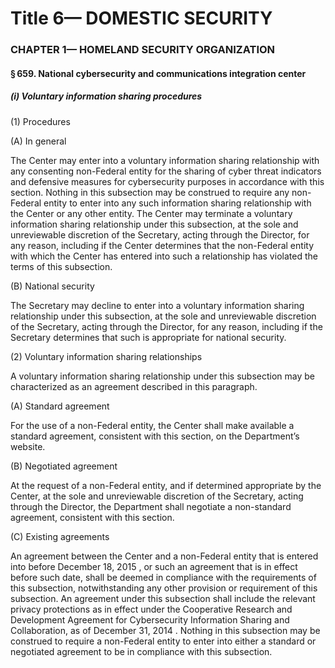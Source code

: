 
# Title 6— DOMESTIC SECURITY
### CHAPTER 1— HOMELAND SECURITY ORGANIZATION
#### § 659. National cybersecurity and communications integration center
##### (i) Voluntary information sharing procedures

(1) Procedures

(A) In general

The Center may enter into a voluntary information sharing relationship with any consenting non-Federal entity for the sharing of cyber threat indicators and defensive measures for cybersecurity purposes in accordance with this section. Nothing in this subsection may be construed to require any non-Federal entity to enter into any such information sharing relationship with the Center or any other entity. The Center may terminate a voluntary information sharing relationship under this subsection, at the sole and unreviewable discretion of the Secretary, acting through the Director, for any reason, including if the Center determines that the non-Federal entity with which the Center has entered into such a relationship has violated the terms of this subsection.

(B) National security

The Secretary may decline to enter into a voluntary information sharing relationship under this subsection, at the sole and unreviewable discretion of the Secretary, acting through the Director, for any reason, including if the Secretary determines that such is appropriate for national security.

(2) Voluntary information sharing relationships

A voluntary information sharing relationship under this subsection may be characterized as an agreement described in this paragraph.

(A) Standard agreement

For the use of a non-Federal entity, the Center shall make available a standard agreement, consistent with this section, on the Department’s website.

(B) Negotiated agreement

At the request of a non-Federal entity, and if determined appropriate by the Center, at the sole and unreviewable discretion of the Secretary, acting through the Director, the Department shall negotiate a non-standard agreement, consistent with this section.

(C) Existing agreements

An agreement between the Center and a non-Federal entity that is entered into before December 18, 2015 , or such an agreement that is in effect before such date, shall be deemed in compliance with the requirements of this subsection, notwithstanding any other provision or requirement of this subsection. An agreement under this subsection shall include the relevant privacy protections as in effect under the Cooperative Research and Development Agreement for Cybersecurity Information Sharing and Collaboration, as of December 31, 2014 . Nothing in this subsection may be construed to require a non-Federal entity to enter into either a standard or negotiated agreement to be in compliance with this subsection.
